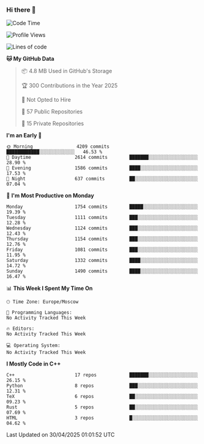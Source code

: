 ### Hi there 👋

<!--
**SemenMartynov/SemenMartynov** is a ✨ _special_ ✨ repository because its `README.md` (this file) appears on your GitHub profile.

Here are some ideas to get you started:

- 🔭 I’m currently working on ...
- 🌱 I’m currently learning ...
- 👯 I’m looking to collaborate on ...
- 🤔 I’m looking for help with ...
- 💬 Ask me about ...
- 📫 How to reach me: ...
- 😄 Pronouns: ...
- ⚡ Fun fact: ...
-->

<!--START_SECTION:waka-->
![Code Time](http://img.shields.io/badge/Code%20Time-0%20secs-blue)

![Profile Views](http://img.shields.io/badge/Profile%20Views-1-blue)

![Lines of code](https://img.shields.io/badge/From%20Hello%20World%20I%27ve%20Written-7.6%20million%20lines%20of%20code-blue)

**🐱 My GitHub Data** 

> 📦 4.8 MB Used in GitHub's Storage 
 > 
> 🏆 300 Contributions in the Year 2025
 > 
> 🚫 Not Opted to Hire
 > 
> 📜 57 Public Repositories 
 > 
> 🔑 15 Private Repositories 
 > 
**I'm an Early 🐤** 

```text
🌞 Morning                4209 commits        ████████████░░░░░░░░░░░░░   46.53 % 
🌆 Daytime                2614 commits        ███████░░░░░░░░░░░░░░░░░░   28.90 % 
🌃 Evening                1586 commits        ████░░░░░░░░░░░░░░░░░░░░░   17.53 % 
🌙 Night                  637 commits         ██░░░░░░░░░░░░░░░░░░░░░░░   07.04 % 
```
📅 **I'm Most Productive on Monday** 

```text
Monday                   1754 commits        █████░░░░░░░░░░░░░░░░░░░░   19.39 % 
Tuesday                  1111 commits        ███░░░░░░░░░░░░░░░░░░░░░░   12.28 % 
Wednesday                1124 commits        ███░░░░░░░░░░░░░░░░░░░░░░   12.43 % 
Thursday                 1154 commits        ███░░░░░░░░░░░░░░░░░░░░░░   12.76 % 
Friday                   1081 commits        ███░░░░░░░░░░░░░░░░░░░░░░   11.95 % 
Saturday                 1332 commits        ████░░░░░░░░░░░░░░░░░░░░░   14.72 % 
Sunday                   1490 commits        ████░░░░░░░░░░░░░░░░░░░░░   16.47 % 
```


📊 **This Week I Spent My Time On** 

```text
🕑︎ Time Zone: Europe/Moscow

💬 Programming Languages: 
No Activity Tracked This Week

🔥 Editors: 
No Activity Tracked This Week

💻 Operating System: 
No Activity Tracked This Week
```

**I Mostly Code in C++** 

```text
C++                      17 repos            ███████░░░░░░░░░░░░░░░░░░   26.15 % 
Python                   8 repos             ███░░░░░░░░░░░░░░░░░░░░░░   12.31 % 
TeX                      6 repos             ██░░░░░░░░░░░░░░░░░░░░░░░   09.23 % 
Rust                     5 repos             ██░░░░░░░░░░░░░░░░░░░░░░░   07.69 % 
HTML                     3 repos             █░░░░░░░░░░░░░░░░░░░░░░░░   04.62 % 
```




 Last Updated on 30/04/2025 01:01:52 UTC
<!--END_SECTION:waka-->